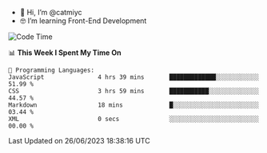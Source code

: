 - 👋 Hi, I’m @catmiyc
- 🤓 I’m learning Front-End Development

<!---
catmiyc/catmiyc is a ✨ special ✨ repository because its `README.md` (this file) appears on your GitHub profile.
You can click the Preview link to take a look at your changes.
--->


<!--START_SECTION:waka-->
![Code Time](http://img.shields.io/badge/Code%20Time-316%20hrs%2015%20mins-blue)

📊 **This Week I Spent My Time On** 

```text
💬 Programming Languages: 
JavaScript               4 hrs 39 mins       █████████████░░░░░░░░░░░░   51.99 % 
CSS                      3 hrs 59 mins       ███████████░░░░░░░░░░░░░░   44.57 % 
Markdown                 18 mins             █░░░░░░░░░░░░░░░░░░░░░░░░   03.44 % 
XML                      0 secs              ░░░░░░░░░░░░░░░░░░░░░░░░░   00.00 % 
```


 Last Updated on 26/06/2023 18:38:16 UTC
<!--END_SECTION:waka-->
